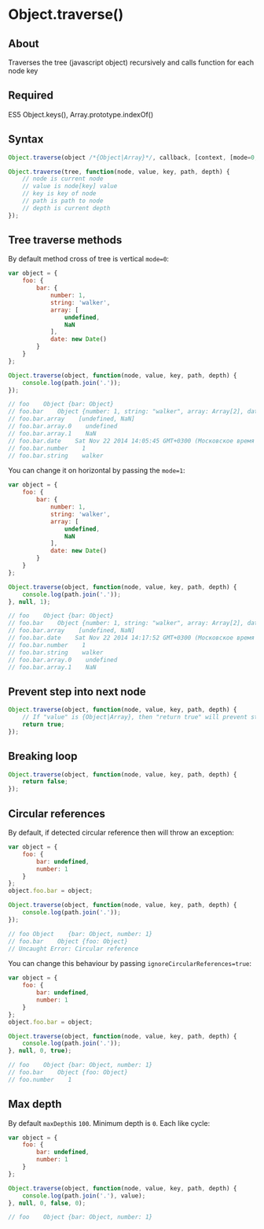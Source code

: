 # Object.traverse()

## About
Traverses the tree (javascript object) recursively and calls function for each node key

## Required
ES5 Object.keys(), Array.prototype.indexOf()

## Syntax
```js
Object.traverse(object /*{Object|Array}*/, callback, [context, [mode=0, [ignoreCircularReferences=false, [maxDepth=100]]]]);

Object.traverse(tree, function(node, value, key, path, depth) {
    // node is current node
    // value is node[key] value
    // key is key of node
    // path is path to node
    // depth is current depth
});
```

## Tree traverse methods
By default method cross of tree is vertical `mode=0`:
```js
var object = {
    foo: {
        bar: {
            number: 1,
            string: 'walker',
            array: [
                undefined,
                NaN
            ],
            date: new Date()
        }
    }
};

Object.traverse(object, function(node, value, key, path, depth) {
    console.log(path.join('.'));
});

// foo    Object {bar: Object}
// foo.bar    Object {number: 1, string: "walker", array: Array[2], date: Sat Nov 22 2014 14:05:45 GMT+0300 (Московское время (зима))}
// foo.bar.array    [undefined, NaN]
// foo.bar.array.0    undefined
// foo.bar.array.1    NaN
// foo.bar.date    Sat Nov 22 2014 14:05:45 GMT+0300 (Московское время (зима))
// foo.bar.number    1
// foo.bar.string    walker
```
You can change it on horizontal by passing the `mode=1`:
```js
var object = {
    foo: {
        bar: {
            number: 1,
            string: 'walker',
            array: [
                undefined,
                NaN
            ],
            date: new Date()
        }
    }
};

Object.traverse(object, function(node, value, key, path, depth) {
    console.log(path.join('.'));
}, null, 1);

// foo    Object {bar: Object}
// foo.bar    Object {number: 1, string: "walker", array: Array[2], date: Sat Nov 22 2014 14:17:52 GMT+0300 (Московское время (зима))}
// foo.bar.array    [undefined, NaN]
// foo.bar.date    Sat Nov 22 2014 14:17:52 GMT+0300 (Московское время (зима))
// foo.bar.number    1
// foo.bar.string    walker
// foo.bar.array.0    undefined
// foo.bar.array.1    NaN
```

## Prevent step into next node
```js
Object.traverse(object, function(node, value, key, path, depth) {
    // If "value" is {Object|Array}, then "return true" will prevent step into this object
    return true;
});
```

## Breaking loop
```js
Object.traverse(object, function(node, value, key, path, depth) {
    return false;
});
```

## Circular references
By default, if detected circular reference then will throw an exception:
```js
var object = {
    foo: {
        bar: undefined,
        number: 1
    }
};
object.foo.bar = object;

Object.traverse(object, function(node, value, key, path, depth) {
    console.log(path.join('.'));
});

// foo Object    {bar: Object, number: 1}
// foo.bar    Object {foo: Object}
// Uncaught Error: Circular reference
```
You can change this behaviour by passing `ignoreCircularReferences=true`:
```js
var object = {
    foo: {
        bar: undefined,
        number: 1
    }
};
object.foo.bar = object;

Object.traverse(object, function(node, value, key, path, depth) {
    console.log(path.join('.'));
}, null, 0, true);

// foo    Object {bar: Object, number: 1}
// foo.bar    Object {foo: Object}
// foo.number    1
```

## Max depth
By default `maxDepth`is `100`. Minimum depth is `0`. Each like cycle:
```js
var object = {
    foo: {
        bar: undefined,
        number: 1
    }
};

Object.traverse(object, function(node, value, key, path, depth) {
    console.log(path.join('.'), value);
}, null, 0, false, 0);

// foo    Object {bar: Object, number: 1}
```